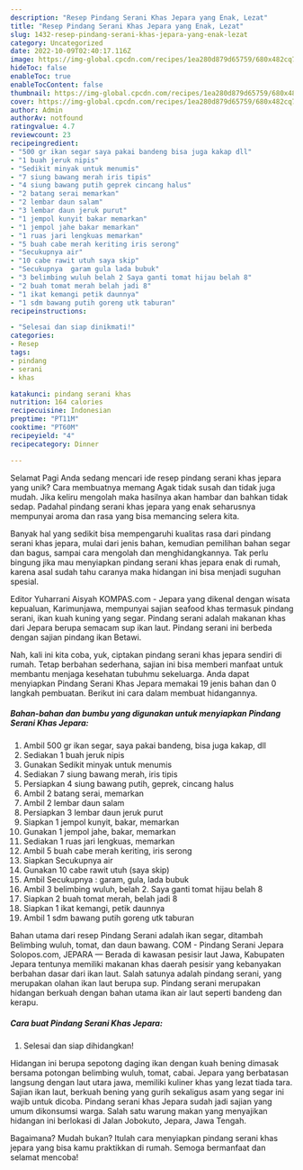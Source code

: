 ```yaml
---
description: "Resep Pindang Serani Khas Jepara yang Enak, Lezat"
title: "Resep Pindang Serani Khas Jepara yang Enak, Lezat"
slug: 1432-resep-pindang-serani-khas-jepara-yang-enak-lezat
category: Uncategorized
date: 2022-10-09T02:40:17.116Z
image: https://img-global.cpcdn.com/recipes/1ea280d879d65759/680x482cq70/pindang-serani-khas-jepara-foto-resep-utama.jpg
hideToc: false
enableToc: true
enableTocContent: false
thumbnail: https://img-global.cpcdn.com/recipes/1ea280d879d65759/680x482cq70/pindang-serani-khas-jepara-foto-resep-utama.jpg
cover: https://img-global.cpcdn.com/recipes/1ea280d879d65759/680x482cq70/pindang-serani-khas-jepara-foto-resep-utama.jpg
author: Admin
authorAv: notfound
ratingvalue: 4.7
reviewcount: 23
recipeingredient:
- "500 gr ikan segar saya pakai bandeng bisa juga kakap dll"
- "1 buah jeruk nipis"
- "Sedikit minyak untuk menumis"
- "7 siung bawang merah iris tipis"
- "4 siung bawang putih geprek cincang halus"
- "2 batang serai memarkan"
- "2 lembar daun salam"
- "3 lembar daun jeruk purut"
- "1 jempol kunyit bakar memarkan"
- "1 jempol jahe bakar memarkan"
- "1 ruas jari lengkuas memarkan"
- "5 buah cabe merah keriting iris serong"
- "Secukupnya air"
- "10 cabe rawit utuh saya skip"
- "Secukupnya  garam gula lada bubuk"
- "3 belimbing wuluh belah 2 Saya ganti tomat hijau belah 8"
- "2 buah tomat merah belah jadi 8"
- "1 ikat kemangi petik daunnya"
- "1 sdm bawang putih goreng utk taburan"
recipeinstructions:

- "Selesai dan siap dinikmati!"
categories:
- Resep
tags:
- pindang
- serani
- khas

katakunci: pindang serani khas 
nutrition: 164 calories
recipecuisine: Indonesian
preptime: "PT11M"
cooktime: "PT60M"
recipeyield: "4"
recipecategory: Dinner

---
```



Selamat Pagi Anda sedang mencari ide resep pindang serani khas jepara yang unik? Cara membuatnya memang Agak tidak susah dan tidak juga mudah. Jika keliru mengolah maka hasilnya akan hambar dan bahkan tidak sedap. Padahal pindang serani khas jepara yang enak seharusnya mempunyai aroma dan rasa yang bisa memancing selera kita.


Banyak hal yang sedikit bisa mempengaruhi kualitas rasa dari pindang serani khas jepara, mulai dari jenis bahan, kemudian pemilihan bahan segar dan bagus, sampai cara mengolah dan menghidangkannya. Tak perlu bingung jika mau menyiapkan pindang serani khas jepara enak di rumah, karena asal sudah tahu caranya maka hidangan ini bisa menjadi suguhan spesial.

Editor Yuharrani Aisyah KOMPAS.com - Jepara yang dikenal dengan wisata kepualuan, Karimunjawa, mempunyai sajian seafood khas termasuk pindang serani, ikan kuah kuning yang segar. Pindang serani adalah makanan khas dari Jepara berupa semacam sup ikan laut. Pindang serani ini berbeda dengan sajian pindang ikan Betawi.


Nah, kali ini kita coba, yuk, ciptakan pindang serani khas jepara sendiri di rumah. Tetap berbahan sederhana, sajian ini bisa memberi manfaat untuk membantu menjaga kesehatan tubuhmu sekeluarga. Anda dapat menyiapkan Pindang Serani Khas Jepara memakai 19 jenis bahan dan 0 langkah pembuatan. Berikut ini cara dalam membuat hidangannya.

<!--inarticleads1-->

##### Bahan-bahan dan bumbu yang digunakan untuk menyiapkan Pindang Serani Khas Jepara:

1. Ambil 500 gr ikan segar, saya pakai bandeng, bisa juga kakap, dll
1. Sediakan 1 buah jeruk nipis
1. Gunakan Sedikit minyak untuk menumis
1. Sediakan 7 siung bawang merah, iris tipis
1. Persiapkan 4 siung bawang putih, geprek, cincang halus
1. Ambil 2 batang serai, memarkan
1. Ambil 2 lembar daun salam
1. Persiapkan 3 lembar daun jeruk purut
1. Siapkan 1 jempol kunyit, bakar, memarkan
1. Gunakan 1 jempol jahe, bakar, memarkan
1. Sediakan 1 ruas jari lengkuas, memarkan
1. Ambil 5 buah cabe merah keriting, iris serong
1. Siapkan Secukupnya air
1. Gunakan 10 cabe rawit utuh (saya skip)
1. Ambil Secukupnya : garam, gula, lada bubuk
1. Ambil 3 belimbing wuluh, belah 2. Saya ganti tomat hijau belah 8
1. Siapkan 2 buah tomat merah, belah jadi 8
1. Siapkan 1 ikat kemangi, petik daunnya
1. Ambil 1 sdm bawang putih goreng utk taburan


Bahan utama dari resep Pindang Serani adalah ikan segar, ditambah Belimbing wuluh, tomat, dan daun bawang. COM - Pindang Serani Jepara Solopos.com, JEPARA — Berada di kawasan pesisir laut Jawa, Kabupaten Jepara tentunya memiliki makanan khas daerah pesisir yang kebanyakan berbahan dasar dari ikan laut. Salah satunya adalah pindang serani, yang merupakan olahan ikan laut berupa sup. Pindang serani merupakan hidangan berkuah dengan bahan utama ikan air laut seperti bandeng dan kerapu. 

<!--inarticleads2-->

##### Cara buat Pindang Serani Khas Jepara:


1. Selesai dan siap dihidangkan!

Hidangan ini berupa sepotong daging ikan dengan kuah bening dimasak bersama potongan belimbing wuluh, tomat, cabai. Jepara yang berbatasan langsung dengan laut utara jawa, memiliki kuliner khas yang lezat tiada tara. Sajian ikan laut, berkuah bening yang gurih sekaligus asam yang segar ini wajib untuk dicoba. Pindang serani khas Jepara sudah jadi sajian yang umum dikonsumsi warga. Salah satu warung makan yang menyajikan hidangan ini berlokasi di Jalan Jobokuto, Jepara, Jawa Tengah. 

Bagaimana? Mudah bukan? Itulah cara menyiapkan pindang serani khas jepara yang bisa kamu praktikkan di rumah. Semoga bermanfaat dan selamat mencoba!

